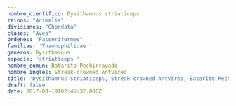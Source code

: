 ```yaml
---
nombre_cientifico: Dysithamnus striaticeps
reinos: "Animalia"
divisiones: "Chordata"
clases: "Aves"
ordenes: "Passeriformes"
familias: 'Thamnophilidae '
generos: Dysithamnus
especie: 'striaticeps '
nombre_comun: Batarito Pechirrayado
nombre_ingles: Streak-crowned Antvireo
title: 'Dysithamnus striaticeps, Streak-crowned Antvireo, Batarito Pechirrayado'
draft: false
date: 2017-08-19T02:46:32.000Z
---
```


